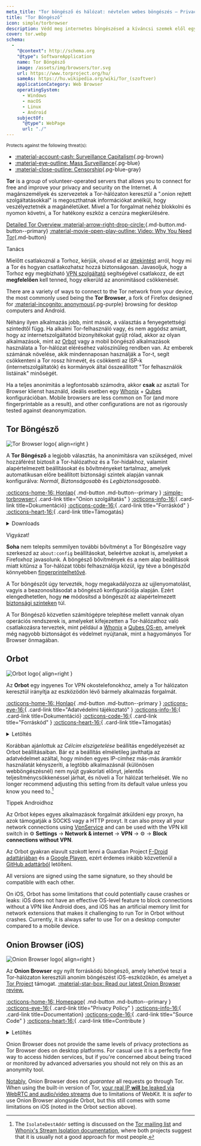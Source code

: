 ```yaml
---
meta_title: "Tor böngésző és hálózat: névtelen webes böngészés – Privacy Guides"
title: "Tor Böngésző"
icon: simple/torbrowser
description: Védd meg internetes böngészésed a kíváncsi szemek elől egy biztonságos hálózat, a Tor használatával, amely megkerüli a cenzúrát.
cover: tor.webp
schema:
  - 
    "@context": http://schema.org
    "@type": SoftwareApplication
    name: Tor Böngésző
    image: /assets/img/browsers/tor.svg
    url: https://www.torproject.org/hu/
    sameAs: https://hu.wikipedia.org/wiki/Tor_(szoftver)
    applicationCategory: Web Browser
    operatingSystem:
      - Windows
      - macOS
      - Linux
      - Android
    subjectOf:
      "@type": WebPage
      url: "./"
---
```


<small>Protects against the following threat(s):</small>

- [:material-account-cash: Surveillance Capitalism](basics/common-threats.md#surveillance-as-a-business-model ""){.pg-brown}
- [:material-eye-outline: Mass Surveillance](basics/common-threats.md#mass-surveillance-programs ""){.pg-blue}
- [:material-close-outline: Censorship](basics/common-threats.md#avoiding-censorship ""){.pg-blue-gray}

**Tor** is a group of volunteer-operated servers that allows you to connect for free and improve your privacy and security on the Internet. A magánszemélyek és szervezetek a Tor-hálózaton keresztül a ".onion rejtett szolgáltatásokkal" is megoszthatnak információkat anélkül, hogy veszélyeztetnék a magánéletüket. Mivel a Tor forgalmat nehéz blokkolni és nyomon követni, a Tor hatékony eszköz a cenzúra megkerülésére.

[Detailed Tor Overview :material-arrow-right-drop-circle:](advanced/tor-overview.md ""){.md-button.md-button--primary} [:material-movie-open-play-outline: Video: Why You Need Tor](https://www.privacyguides.org/videos/2025/03/02/why-you-need-tor/ ""){.md-button}

<div class="admonition tip" markdown>
<p class="admonition-title">Tanács</p>

Mielőtt csatlakoznál a Torhoz, kérjük, olvasd el az [áttekintést](advanced/tor-overview.md) arról, hogy mi a Tor és hogyan csatlakozhatsz hozzá biztonságosan. Javasoljuk, hogy a Torhoz egy megbízható [VPN szolgáltató](vpn.md) segítségével csatlakozz, de ezt **megfelelően** kell tenned, hogy elkerüld az anonimitásod csökkenését.

</div>

There are a variety of ways to connect to the Tor network from your device, the most commonly used being the **Tor Browser**, a fork of Firefox designed for [:material-incognito: anonymous](basics/common-threats.md#anonymity-vs-privacy ""){.pg-purple} browsing for desktop computers and Android.

Néhány ilyen alkalmazás jobb, mint mások, a választás a fenyegetettségi szintedtől függ. Ha alkalmi Tor-felhasználó vagy, és nem aggódsz amiatt, hogy az internetszolgáltatód bizonyítékokat gyűjt rólad, akkor az olyan alkalmazások, mint az [Orbot](#orbot) vagy a mobil böngésző alkalmazások használata a Tor-hálózat eléréséhez valószínűleg rendben van. Az emberek számának növelése, akik mindennaposan használják a Tor-t, segít csökkenteni a Tor rossz hírnevét, és csökkenti az ISP-k (internetszolgáltatók) és kormányok által összeállított "Tor felhasználók listáinak" minőségét.

Ha a teljes anonimitás a legfontosabb számodra, akkor **csak** az asztali Tor Browser klienst használd, ideális esetben egy [Whonix](desktop.md#whonix) + [Qubes](desktop.md#qubes-os) konfigurációban. Mobile browsers are less common on Tor (and more fingerprintable as a result), and other configurations are not as rigorously tested against deanonymization.

## Tor Böngésző

<div class="admonition recommendation" markdown>

![Tor Browser logo](assets/img/browsers/tor.svg){ align=right }

A **Tor Böngésző** a legjobb választás, ha anonimitásra van szükséged, mivel hozzáférést biztosít a Tor-hálózathoz és a Tor-hidakhoz, valamint alapértelmezett beállításokat és bővítményeket tartalmaz, amelyek automatikusan előre beállított biztonsági szintek alapján vannak konfigurálva: *Normál*, *Biztonságosabb* és *Legbiztonságosabb*.

[:octicons-home-16: Honlap](https://torproject.org){ .md-button .md-button--primary }
[:simple-torbrowser:](http://2gzyxa5ihm7nsggfxnu52rck2vv4rvmdlkiu3zzui5du4xyclen53wid.onion){ .card-link title="Onion szolgáltatás" }
[:octicons-info-16:](https://tb-manual.torproject.org){ .card-link title=Dokumentáció}
[:octicons-code-16:](https://gitlab.torproject.org/tpo/applications/tor-browser){ .card-link title="Forráskód" }
[:octicons-heart-16:](https://donate.torproject.org){ .card-link title=Támogatás}

<details class="downloads" markdown>
<summary>Downloads</summary>

- [:simple-googleplay: Google Play](https://play.google.com/store/apps/details?id=org.torproject.torbrowser)
- [:simple-android: Android](https://torproject.org/download/#android)
- [:fontawesome-brands-windows: Windows](https://torproject.org/download)
- [:simple-apple: macOS](https://torproject.org/download)
- [:simple-linux: Linux](https://torproject.org/download)

</details>

</div>

<div class="admonition danger" markdown>
<p class="admonition-title">Vigyázat!</p>

**Soha** nem telepíts semmilyen további bővítményt a Tor Böngészőre vagy szerkeszd az `about:config` beállításokat, beleértve azokat is, amelyeket a Firefoxhoz javasolunk. A böngésző bővítmények és a nem alap beállítások miatt kitűnsz a Tor-hálózat többi felhasználója közül, így téve a böngésződ könnyebben [fingerprintelhetővé](https://support.torproject.org/glossary/browser-fingerprinting).

</div>

A Tor böngészőt úgy tervezték, hogy megakadályozza az ujjlenyomatolást, vagyis a beazonosításodat a böngésző konfigurációja alapján. Ezért elengedhetetlen, hogy **ne** módosítsd a böngészőt az alapértelmezett [biztonsági szinteken](https://tb-manual.torproject.org/security-settings) túl.

A Tor Böngésző közvetlen számítógépre telepítése mellett vannak olyan operációs rendszerek is, amelyeket kifejezetten a Tor-hálózathoz való csatlakozásra terveztek, mint például a [Whonix](desktop.md#whonix) a [Qubes OS-en](desktop.md#qubes-os), amelyek még nagyobb biztonságot és védelmet nyújtanak, mint a hagyományos Tor Browser önmagában.

## Orbot

<div class="admonition recommendation" markdown>

![Orbot logo](assets/img/self-contained-networks/orbot.svg){ align=right }

Az **Orbot** egy ingyenes Tor VPN okostelefonokhoz, amely a Tor hálózaton keresztül irányítja az eszközödön lévő bármely alkalmazás forgalmát.

[:octicons-home-16: Honlap](https://orbot.app){ .md-button .md-button--primary }
[:octicons-eye-16:](https://orbot.app/privacy-policy){ .card-link title="Adatvédelmi tájékoztató" }
[:octicons-info-16:](https://orbot.app/faqs){ .card-link title=Dokumentáció}
[:octicons-code-16:](https://orbot.app/code){ .card-link title="Forráskód" }
[:octicons-heart-16:](https://orbot.app/donate){ .card-link title=Támogatás}

<details class="downloads" markdown>
<summary>Letöltés</summary>

- [:simple-googleplay: Google Play](https://play.google.com/store/apps/details?id=org.torproject.android)
- [:simple-appstore: App Store](https://apps.apple.com/app/id1609461599)
- [:simple-github: GitHub](https://github.com/guardianproject/orbot/releases)

</details>

</div>

Korábban ajánlottuk az *Célcím elszigetelése* beállítás engedélyezését az Orbot beállításaiban. Bár ez a beállítás elméletileg javíthatja az adatvédelmet azáltal, hogy minden egyes IP-címhez más-más áramkör használatát kényszeríti, a legtöbb alkalmazásnál (különösen webböngészésnél) nem nyújt gyakorlati előnyt, jelentős teljesítménycsökkenéssel járhat, és növeli a Tor hálózat terhelését. We no longer recommend adjusting this setting from its default value unless you know you need to.[^1]

<div class="admonition tip" markdown>
<p class="admonition-title">Tippek Androidhoz</p>

Az Orbot képes egyes alkalmazások forgalmát átküldeni egy proxyn, ha azok támogatják a SOCKS vagy a HTTP proxyt. It can also proxy all your network connections using [VpnService](https://developer.android.com/reference/android/net/VpnService) and can be used with the VPN kill switch in :gear: **Settings** → **Network & internet** → **VPN** → :gear: → **Block connections without VPN**.

Az Orbot gyakran elavult szokott lenni a Guardian Project [F-Droid adattárjában](https://guardianproject.info/fdroid) és a [Google Playen](https://play.google.com/store/apps/details?id=org.torproject.android), ezért érdemes inkább közvetlenül a [GitHub adattárból](https://github.com/guardianproject/orbot/releases) letölteni.

All versions are signed using the same signature, so they should be compatible with each other.

</div>

On iOS, Orbot has some limitations that could potentially cause crashes or leaks: iOS does not have an effective OS-level feature to block connections without a VPN like Android does, and iOS has an artificial memory limit for network extensions that makes it challenging to run Tor in Orbot without crashes. Currently, it is always safer to use Tor on a desktop computer compared to a mobile device.

## Onion Browser (iOS)

<div class="admonition recommendation" markdown>

![Onion Browser logo](assets/img/self-contained-networks/onion_browser.svg){ align=right }

Az **Onion Browser** egy nyílt forráskódú böngésző, amely lehetővé teszi a Tor-hálózaton keresztüli anonim böngészést iOS-eszközökön, és amelyet a [Tor Project](https://support.torproject.org/glossary/onion-browser) támogat. [:material-star-box: Read our latest Onion Browser review.](https://www.privacyguides.org/articles/2024/09/18/onion-browser-review/)

[:octicons-home-16: Homepage](https://onionbrowser.com){ .md-button .md-button--primary }
[:octicons-eye-16:](https://onionbrowser.com/privacy-policy){ .card-link title="Privacy Policy" }
[:octicons-info-16:](https://onionbrowser.com/faqs){ .card-link title=Documentation}
[:octicons-code-16:](https://github.com/OnionBrowser/OnionBrowser){ .card-link title="Source Code" }
[:octicons-heart-16:](https://onionbrowser.com/donate){ .card-link title=Contribute }

<details class="downloads" markdown>
<summary>Letöltés</summary>

- [:simple-appstore: App Store](https://apps.apple.com/app/id519296448)

</details>

</div>

Onion Browser does not provide the same levels of privacy protections as Tor Browser does on desktop platforms. For casual use it is a perfectly fine way to access hidden services, but if you're concerned about being traced or monitored by advanced adversaries you should not rely on this as an anonymity tool.

[Notably](https://github.com/privacyguides/privacyguides.org/issues/2929), Onion Browser does not *guarantee* all requests go through Tor. When using the built-in version of Tor, [your real IP **will** be leaked via WebRTC and audio/video streams](https://onionbrowser.com/faqs) due to limitations of WebKit. It is *safer* to use Onion Browser alongside Orbot, but this still comes with some limitations on iOS (noted in the Orbot section above).

[^1]: The `IsolateDestAddr` setting is discussed on the [Tor mailing list](https://lists.torproject.org/pipermail/tor-talk/2012-May/024403.html) and [Whonix's Stream Isolation documentation](https://whonix.org/wiki/Stream_Isolation), where both projects suggest that it is usually not a good approach for most people.
